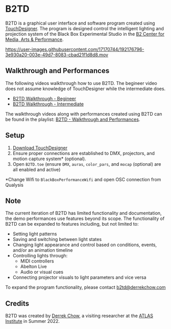# B2TD
B2TD is a graphical user interface and software program created using [TouchDesigner](https://derivative.ca/). The program is designed control the intelligent lighting and projection system of the Black Box Experimental Studio in the [B2 Center for Media, Arts &amp; Performance](https://www.colorado.edu/atlas/b2).

https://user-images.githubusercontent.com/17170744/192176796-3e930a20-003e-49d7-8083-cbad21f1d8d8.mov

## Walkthrough and Performances

The following videos walkthrough how to use B2TD. The begineer video does not assume knowledge of TouchDesigner while the intermediate does.
- [B2TD Walkthrough - Begineer](https://youtu.be/igb4PtH6loI)
- [B2TD Walkthrough - Intermediate](https://youtu.be/IyKhHiP4D_Y)

The walkthrough videos along with performances created using B2TD can be found in the playlist: [B2TD - Walkthrough and Performances](https://www.youtube.com/watch?v=igb4PtH6loI&list=PLmpxKH_g1AjI-QSqlvF7tjOVBr_WrDWeZ).

## Setup

1. [Download TouchDesigner](https://derivative.ca/download)
2. Ensure proper connections are established to DMX, projectors, and motion capture system* (optional).
3. Open `B2TD.toe` (ensure `DMX`, `auras`, `color_pars`, and `mocap` (optional) are all enabled and active)

*Change Wifi to `BlackBoxPerformanceWifi` and open OSC connection from Qualysis

## Note
The current iteration of B2TD has limited functionality and documentation, the demo performances use features beyond its scope. The functionality of B2TD can be expanded to features including, but not limited to:
- Setting light patterns
- Saving and switching between light states
- Changing light appearance and control based on conditions, events, and/or an animation timeline
- Controlling lights through: 
  - MIDI controllers
  - Abelton Live
  - Audio or visual cues
- Connecting projector visuals to light parameters and vice versa

To expand the program functionality, please contact b2td@derrekchow.com

## Credits
B2TD was created by [Derrek Chow](https://derrekchow.com/), a visiting researcher at the [ATLAS Institute](https://www.colorado.edu/atlas/) in Summer 2022.
